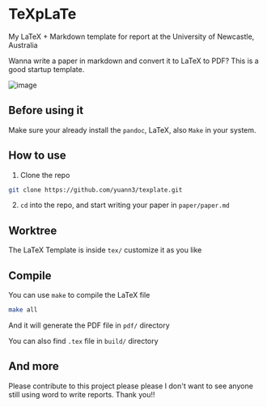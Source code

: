 # TeXpLaTe

My LaTeX + Markdown template for report at the University of Newcastle, Australia

Wanna write a paper in markdown and convert it to LaTeX to PDF? This is a good startup template.

![image](https://github.com/user-attachments/assets/e801c665-044f-4458-bc45-c253d993b640)

## Before using it

Make sure your already install the `pandoc`, LaTeX, also `Make` in your system.

## How to use

1. Clone the repo
```bash
git clone https://github.com/yuann3/texplate.git
```

2. ```cd``` into the repo, and start writing your paper in `paper/paper.md`

## Worktree

The LaTeX Template is inside `tex/` customize it as you like

## Compile

You can use `make` to compile the LaTeX file

```bash
make all
```

And it will generate the PDF file in `pdf/` directory

You can also find `.tex` file in `build/` directory

## And more

Please contribute to this project please please I don't want to see anyone still using word to write reports. Thank you!!
